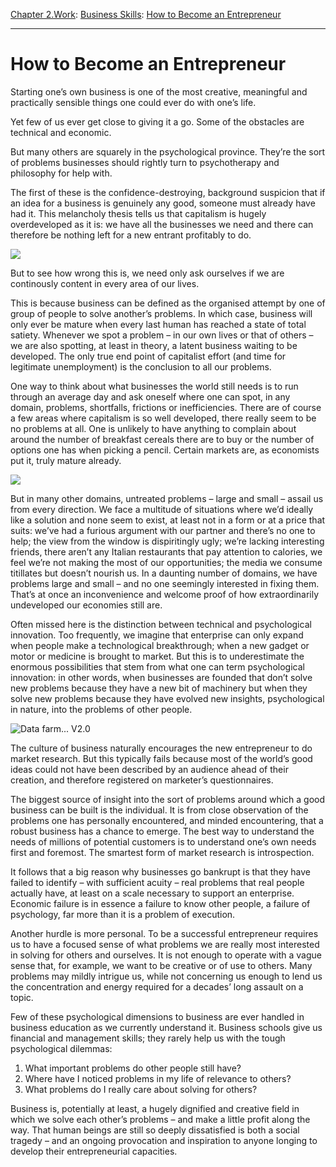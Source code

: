 [Chapter 2.Work](https://www.theschooloflife.com/thebookoflife/category/work/): [Business Skills](https://www.theschooloflife.com/thebookoflife/category/work/business-skills/): [How to Become an Entrepreneur](https://www.theschooloflife.com/thebookoflife/how-to-become-an-entrepreneur-2/)

* * *

# How to Become an Entrepreneur

Starting one’s own business is one of the most creative, meaningful and practically sensible things one could ever do with one’s life.

Yet few of us ever get close to giving it a go. Some of the obstacles are technical and economic.

But many others are squarely in the psychological province. They’re the sort of problems businesses should rightly turn to psychotherapy and philosophy for help with.

The first of these is the confidence-destroying, background suspicion that if an idea for a business is genuinely any good, someone must already have had it. This melancholy thesis tells us that capitalism is hugely overdeveloped as it is: we have all the businesses we need and there can therefore be nothing left for a new entrant profitably to do.

![](https://www.theschooloflife.com/thebookoflife/wp-content/uploads/2017/08/mary-ann-photography-C10-1.jpg)

But to see how wrong this is, we need only ask ourselves if we are continously content in every area of our lives.

This is because business can be defined as the organised attempt by one of group of people to solve another’s problems. In which case, business will only ever be mature when every last human has reached a state of total satiety. Whenever we spot a problem – in our own lives or that of others – we are also spotting, at least in theory, a latent business waiting to be developed. The only true end point of capitalist effort (and time for legitimate unemployment) is the conclusion to all our problems.

One way to think about what businesses the world still needs is to run through an average day and ask oneself where one can spot, in any domain, problems, shortfalls, frictions or inefficiencies. There are of course a few areas where capitalism is so well developed, there really seem to be no problems at all. One is unlikely to have anything to complain about around the number of breakfast cereals there are to buy or the number of options one has when picking a pencil. Certain markets are, as economists put it, truly mature already.

![](http://www.urban75.org/photos/kent/images/margate-dreamland-21.jpg)

But in many other domains, untreated problems – large and small – assail us from every direction. We face a multitude of situations where we’d ideally like a solution and none seem to exist, at least not in a form or at a price that suits: we’ve had a furious argument with our partner and there’s no one to help; the view from the window is dispiritingly ugly; we’re lacking interesting friends, there aren’t any Italian restaurants that pay attention to calories, we feel we’re not making the most of our opportunities; the media we consume titillates but doesn’t nourish us. In a daunting number of domains, we have problems large and small – and no one seemingly interested in fixing them. That’s at once an inconvenience and welcome proof of how extraordinarily undeveloped our economies still are.

Often missed here is the distinction between technical and psychological innovation. Too frequently, we imagine that enterprise can only expand when people make a technological breakthrough; when a new gadget or motor or medicine is brought to market. But this is to underestimate the enormous possibilities that stem from what one can term psychological innovation: in other words, when businesses are founded that don’t solve new problems because they have a new bit of machinery but when they solve new problems because they have evolved new insights, psychological in nature, into the problems of other people.

![Data farm... V2.0](http://i.imgur.com/n25MW.jpg)

The culture of business naturally encourages the new entrepreneur to do market research. But this typically fails because most of the world’s good ideas could not have been described by an audience ahead of their creation, and therefore registered on marketer’s questionnaires.

The biggest source of insight into the sort of problems around which a good business can be built is the individual. It is from close observation of the problems one has personally encountered, and minded encountering, that a robust business has a chance to emerge. The best way to understand the needs of millions of potential customers is to understand one’s own needs first and foremost. The smartest form of market research is introspection.

It follows that a big reason why businesses go bankrupt is that they have failed to identify – with sufficient acuity – real problems that real people actually have, at least on a scale necessary to support an enterprise. Economic failure is in essence a failure to know other people, a failure of psychology, far more than it is a problem of execution.

Another hurdle is more personal. To be a successful entrepreneur requires us to have a focused sense of what problems we are really most interested in solving for others and ourselves. It is not enough to operate with a vague sense that, for example, we want to be creative or of use to others. Many problems may mildly intrigue us, while not concerning us enough to lend us the concentration and energy required for a decades’ long assault on a topic.

Few of these psychological dimensions to business are ever handled in business education as we currently understand it. Business schools give us financial and management skills; they rarely help us with the tough psychological dilemmas:

1. What important problems do other people still have?
2. Where have I noticed problems in my life of relevance to others?
3. What problems do I really care about solving for others?

Business is, potentially at least, a hugely dignified and creative field in which we solve each other’s problems – and make a little profit along the way. That human beings are still so deeply dissatisfied is both a social tragedy – and an ongoing provocation and inspiration to anyone longing to develop their entrepreneurial capacities.
